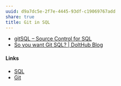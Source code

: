 ```yaml
---
uuid: d9a7dc5e-2f7e-4445-93df-c19069767add
share: true
title: Git in SQL
---
```

* [gitSQL – Source Control for SQL](https://gitsql.net/)
* [So you want Git SQL? | DoltHub Blog](https://www.dolthub.com/blog/2021-12-20-git-sql/)


#### Links

* [SQL](../9bf437f1-b997-4df7-9cb5-d1dcb65fb892)
* [Git](../10bfb6e2-0087-495e-a93e-60861dd6de76)
